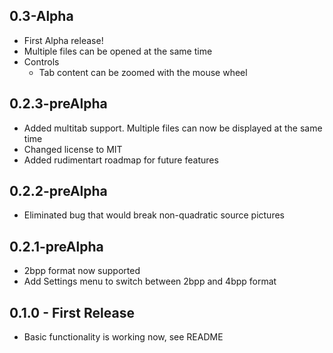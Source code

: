 ## 0.3-Alpha
* First Alpha release!
* Multiple files can be opened at the same time
* Controls
  * Tab content can be zoomed with the mouse wheel 

## 0.2.3-preAlpha
* Added multitab support. Multiple files can now be displayed at the same time
* Changed license to MIT
* Added rudimentart roadmap for future features

## 0.2.2-preAlpha
* Eliminated bug that would break non-quadratic source pictures

## 0.2.1-preAlpha
* 2bpp format now supported
* Add Settings menu to switch between 2bpp and 4bpp format

## 0.1.0 - First Release
* Basic functionality is working now, see README
